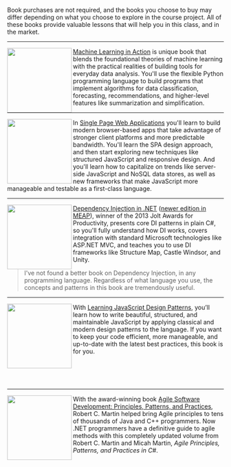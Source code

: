 Book purchases are not required, and the books you choose to buy may differ depending on what you choose to explore in the course project. All of these books provide valuable lessons that will help you in this class, and in the market.

-----------------------------

<img src="https://images.manning.com/720/960/resize/book/c/4d7bb26-5e33-4b6a-b71b-2fa35958c0d9/pharrington.png" width="150" align="left" />

[Machine Learning in Action](https://www.manning.com/books/machine-learning-in-action) is unique book that blends the foundational theories of machine learning with the practical realities of building tools for everyday data analysis. You'll use the flexible Python programming language to build programs that implement algorithms for data classification, forecasting, recommendations, and higher-level features like summarization and simplification.

-----------------------------

<img src="images/book-spa.jpg" width="150" align="left" />

In [Single Page Web Applications](https://www.manning.com/books/single-page-web-applications) you'll learn to build modern browser-based apps that take advantage of stronger client platforms and more predictable bandwidth. You'll learn the SPA design approach, and then start exploring new techniques like structured JavaScript and responsive design. And you'll learn how to capitalize on trends like server-side JavaScript and NoSQL data stores, as well as new frameworks that make JavaScript more manageable and testable as a first-class language.

-----------------------------

<img src="images/book-dip-dot-net.jpg" width="150" align="left" />

 [Dependency Injection in .NET](https://www.manning.com/books/dependency-injection-in-dot-net) ([newer edition in MEAP](https://www.manning.com/books/dependency-injection-in-dot-net-second-edition)), winner of the 2013 Jolt Awards for Productivity, presents core DI patterns in plain C#, so you'll fully understand how DI works, covers integration with standard Microsoft technologies like ASP.NET MVC, and teaches you to use DI frameworks like Structure Map, Castle Windsor, and Unity.

> I've not found a better book on Dependency Injection, in any programming language. Regardless of what language you use, the concepts and patterns in this book are tremendously useful.

-----------------------------

<img src="images/book-js-design-patterns.jpg" width="150" align="left" />

With [Learning JavaScript Design Patterns](http://addyosmani.com/resources/essentialjsdesignpatterns/book/), you’ll learn how to write beautiful, structured, and maintainable JavaScript by applying classical and modern design patterns to the language. If you want to keep your code efficient, more manageable, and up-to-date with the latest best practices, this book is for you.

<br><br><br>

-----------------------------

<img src="images/book-agile-ppp.jpg" width="150" align="left" />

With the award-winning book [Agile Software Development: Principles, Patterns, and Practices](http://www.amazon.com/gp/product/0131857258?keywords=Agile%20Principles%2C%20Patterns%2C%20and%20Practices%20in%20C%23&qid=1445809496&ref_=sr_1_1&sr=8-1), Robert C. Martin helped bring Agile principles to tens of thousands of Java and C++ programmers. Now .NET programmers have a definitive guide to agile methods with this completely updated volume from Robert C. Martin and Micah Martin, _Agile Principles, Patterns, and Practices in C#_.

<br><br>
